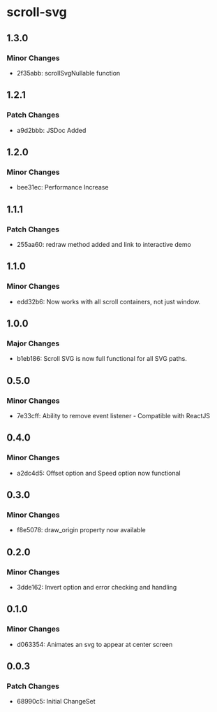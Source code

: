 # scroll-svg

## 1.3.0

### Minor Changes

- 2f35abb: scrollSvgNullable function

## 1.2.1

### Patch Changes

- a9d2bbb: JSDoc Added

## 1.2.0

### Minor Changes

- bee31ec: Performance Increase

## 1.1.1

### Patch Changes

- 255aa60: redraw method added and link to interactive demo

## 1.1.0

### Minor Changes

- edd32b6: Now works with all scroll containers, not just window.

## 1.0.0

### Major Changes

- b1eb186: Scroll SVG is now full functional for all SVG paths.

## 0.5.0

### Minor Changes

- 7e33cff: Ability to remove event listener - Compatible with ReactJS

## 0.4.0

### Minor Changes

- a2dc4d5: Offset option and Speed option now functional

## 0.3.0

### Minor Changes

- f8e5078: draw_origin property now available

## 0.2.0

### Minor Changes

- 3dde162: Invert option and error checking and handling

## 0.1.0

### Minor Changes

- d063354: Animates an svg to appear at center screen

## 0.0.3

### Patch Changes

- 68990c5: Initial ChangeSet

